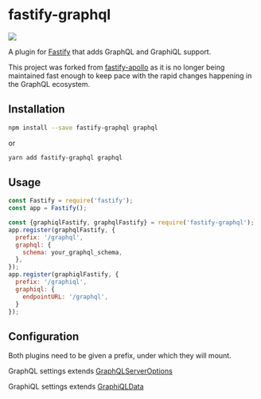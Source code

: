 # fastify-graphql
<div>
  <img src="https://travis-ci.org/sirsavary/fastify-graphql.svg?branch=master">
</div>

A plugin for [Fastify](https://github.com/fastify/fastify) that adds GraphQL and GraphiQL support.

This project was forked from [fastify-apollo](https://github.com/coopnd/fastify-apollo) as it is no longer being maintained fast enough to keep pace with the rapid changes happening in the GraphQL ecosystem.

## Installation
```bash
npm install --save fastify-graphql graphql
```

or

```bash
yarn add fastify-graphql graphql
```

## Usage
```js
const Fastify = require('fastify');
const app = Fastify();

const {graphiqlFastify, graphqlFastify} = require('fastify-graphql');
app.register(graphqlFastify, { 
  prefix: '/graphql', 
  graphql: {
    schema: your_graphql_schema,
  },
});
app.register(graphiqlFastify, {
  prefix: '/graphiql',
  graphiql: {
    endpointURL: '/graphql',
  }
});
```

## Configuration

Both plugins need to be given a prefix, under which they will mount.

GraphQL settings extends [GraphQLServerOptions](https://github.com/apollographql/apollo-server/blob/master/packages/apollo-server-core/src/graphqlOptions.ts#L7-L16)

GraphiQL settings extends [GraphiQLData](https://github.com/apollographql/apollo-server/blob/master/packages/apollo-server-module-graphiql/src/renderGraphiQL.ts#L9-L29)
